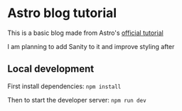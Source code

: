 # Astro blog tutorial

This is a basic blog made from Astro's [official tutorial](https://docs.astro.build/en/tutorial/0-introduction/)

I am planning to add Sanity to it and improve styling after

## Local development

First install dependencies: `npm install`

Then to start the developer server: `npm run dev`
